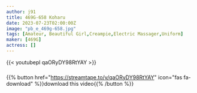 ```yaml
---
author: j91
title: 469G-658 Koharu
date: 2023-07-23T02:00:00Z
image: "pb_e_469g-658.jpg"
tags: [Amateur, Beautiful Girl,Creampie,Electric Massager,Uniform]
maker: [469G]
actress: []
---
```



{{< youtubepl qaORyDY98RtYAY >}}
###

{{% button href="https://streamtape.to/v/qaORyDY98RtYAY" icon="fas fa-download" %}}download this video{{% /button %}}

